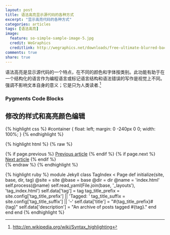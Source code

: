 ```yaml
---
layout: post
title: 语法高亮显示源代码的各种方式
excerpt: "显示高亮代码的各种方式"
categories: articles
tags: [语法高亮]
image:
  feature: so-simple-sample-image-5.jpg
  credit: WeGraphics
  creditlink: http://wegraphics.net/downloads/free-ultimate-blurred-background-pack/
comments: true
share: true
---
```


语法高亮是显示源代码的一个特点，在不同的颜色和字体按类别。此功能有助于在一个结构化的语言作为编程语言或标记语言结构和语法错误的写作是视觉上不同。强调不影响文本自身的意义；它是只为人类读者.[^1]

[^1]: <http://en.wikipedia.org/wiki/Syntax_highlighting>

### Pygments Code Blocks

## 修改的样式和高亮颜色编辑 

{% highlight css %}
#container {
    float: left;
    margin: 0 -240px 0 0;
    width: 100%;
}
{% endhighlight %}

{% highlight html %}
{% raw %}
<nav class="pagination" role="navigation">
    {% if page.previous %}
        <a href="{{ site.url }}{{ page.previous.url }}" class="btn" title="{{ page.previous.title }}">Previous article</a>
    {% endif %}
    {% if page.next %}
        <a href="{{ site.url }}{{ page.next.url }}" class="btn" title="{{ page.next.title }}">Next article</a>
    {% endif %}
</nav><!-- /.pagination -->
{% endraw %}
{% endhighlight %}

{% highlight ruby %}
module Jekyll
  class TagIndex < Page
    def initialize(site, base, dir, tag)
      @site = site
      @base = base
      @dir = dir
      @name = 'index.html'
      self.process(@name)
      self.read_yaml(File.join(base, '_layouts'), 'tag_index.html')
      self.data['tag'] = tag
      tag_title_prefix = site.config['tag_title_prefix'] || 'Tagged: '
      tag_title_suffix = site.config['tag_title_suffix'] || '&#8211;'
      self.data['title'] = "#{tag_title_prefix}#{tag}"
      self.data['description'] = "An archive of posts tagged #{tag}."
    end
  end
end
{% endhighlight %}

